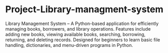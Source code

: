 # Project-Library-managment-system
Library Management System – A Python-based application for efficiently managing books, borrowers, and library operations. Features include adding new books, viewing available books, searching, borrowing, returning, and deleting records. Designed for beginners to learn basic file handling, dictionaries, and menu-driven programs in Python.
